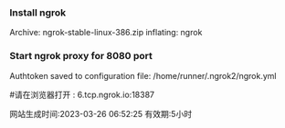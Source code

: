### Install ngrok ###
Archive:  ngrok-stable-linux-386.zip
  inflating: ngrok                   
### Start ngrok proxy for 8080 port ###
Authtoken saved to configuration file: /home/runner/.ngrok2/ngrok.yml

#请在浏览器打开 :  6.tcp.ngrok.io:18387

网站生成时间:2023-03-26 06:52:25
有效期:5小时
